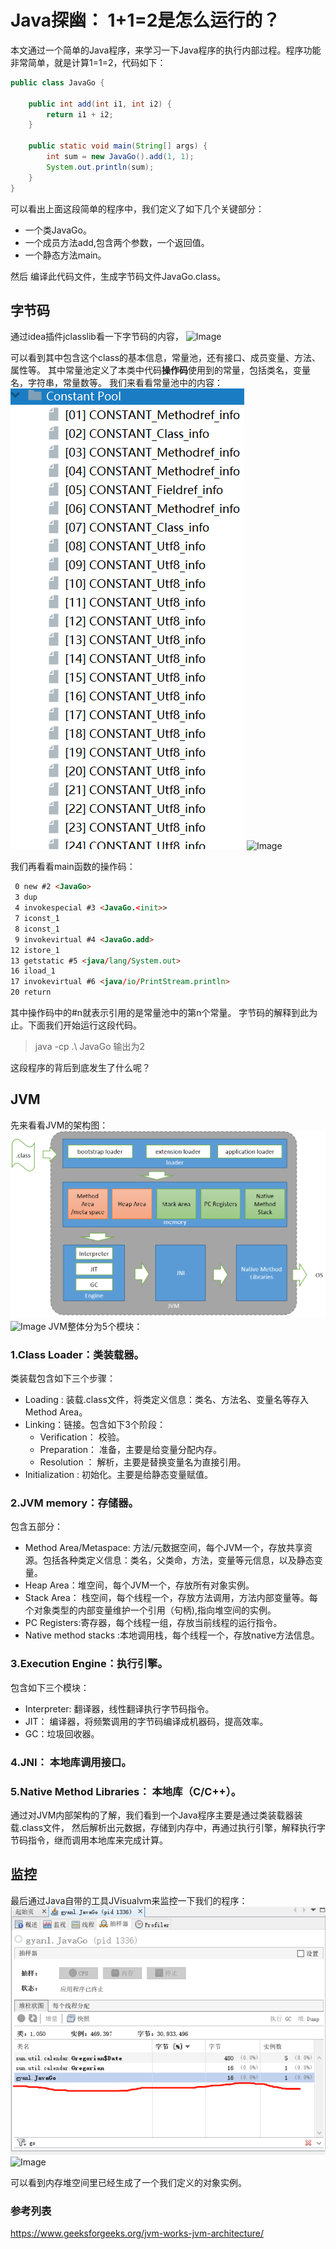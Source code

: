 # Java探幽： 1+1=2是怎么运行的？

本文通过一个简单的Java程序，来学习一下Java程序的执行内部过程。程序功能非常简单，就是计算1=1=2，代码如下：
```java
public class JavaGo {

    public int add(int i1, int i2) {
        return i1 + i2;
    }

    public static void main(String[] args) {
        int sum = new JavaGo().add(1, 1);
        System.out.println(sum);
    }
}
```

可以看出上面这段简单的程序中，我们定义了如下几个关键部分：

* 一个类JavaGo。
* 一个成员方法add,包含两个参数，一个返回值。
* 一个静态方法main。

然后
编译此代码文件，生成字节码文件JavaGo.class。

## 字节码

通过idea插件jclasslib看一下字节码的内容，
![Image](https://user-images.githubusercontent.com/9264588/79710502-be550f80-82f7-11ea-9c28-e38a34b74fbe.png)

可以看到其中包含这个class的基本信息，常量池，还有接口、成员变量、方法、属性等。
其中常量池定义了本类中代码**操作码**使用到的常量，包括类名，变量名，字符串，常量数等。
我们来看看常量池中的内容：
![Image](./images/constantpool_javago.png)
![Image](https://user-images.githubusercontent.com/9264588/79710684-581cbc80-82f8-11ea-8e93-06374cae783a.png)

我们再看看main函数的操作码：
```html
 0 new #2 <JavaGo>
 3 dup
 4 invokespecial #3 <JavaGo.<init>>
 7 iconst_1
 8 iconst_1
 9 invokevirtual #4 <JavaGo.add>
12 istore_1
13 getstatic #5 <java/lang/System.out>
16 iload_1
17 invokevirtual #6 <java/io/PrintStream.println>
20 return
```
其中操作码中的#n就表示引用的是常量池中的第n个常量。
字节码的解释到此为止。下面我们开始运行这段代码。
>java -cp .\ JavaGo
输出为2

这段程序的背后到底发生了什么呢？

## JVM
先来看看JVM的架构图：
![Image](./images/jvm_architecture.png)
![Image](https://user-images.githubusercontent.com/9264588/79710757-839fa700-82f8-11ea-8e02-8e01e9a7009a.png)
JVM整体分为5个模块：

### 1.Class Loader：类装载器。

   类装载包含如下三个步骤：
   * Loading : 装载.class文件，将类定义信息：类名、方法名、变量名等存入Method Area。
   * Linking：链接。包含如下3个阶段：
     * Verification： 校验。
     * Preparation：  准备，主要是给变量分配内存。
     * Resolution ：  解析，主要是替换变量名为直接引用。
   * Initialization : 初始化。主要是给静态变量赋值。
     

### 2.JVM memory：存储器。

   包含五部分：
   * Method Area/Metaspace: 方法/元数据空间，每个JVM一个，存放共享资源。包括各种类定义信息：类名，父类命，方法，变量等元信息，以及静态变量。
   * Heap Area：堆空间，每个JVM一个，存放所有对象实例。
   * Stack Area： 栈空间，每个线程一个，存放方法调用，方法内部变量等。每个对象类型的内部变量维护一个引用（句柄),指向堆空间的实例。
   * PC Registers:寄存器，每个线程一组，存放当前线程的运行指令。
   * Native method stacks :本地调用栈，每个线程一个，存放native方法信息。

### 3.Execution Engine：执行引擎。

包含如下三个模块：
   * Interpreter: 翻译器，线性翻译执行字节码指令。
   * JIT： 编译器，将频繁调用的字节码编译成机器码，提高效率。
   * GC：垃圾回收器。
   
### 4.JNI： 本地库调用接口。

### 5.Native Method Libraries： 本地库（C/C++）。

通过对JVM内部架构的了解，我们看到一个Java程序主要是通过类装载器装载.class文件，
然后解析出元数据，存储到内存中，再通过执行引擎，解释执行字节码指令，继而调用本地库来完成计算。

## 监控
最后通过Java自带的工具JVisualvm来监控一下我们的程序：
![Image](./images/visualvm_javago_instance.png)
![Image](https://user-images.githubusercontent.com/9264588/79710782-95814a00-82f8-11ea-91c1-460f268c2bb8.png)

可以看到内存堆空间里已经生成了一个我们定义的对象实例。


### 参考列表

https://www.geeksforgeeks.org/jvm-works-jvm-architecture/